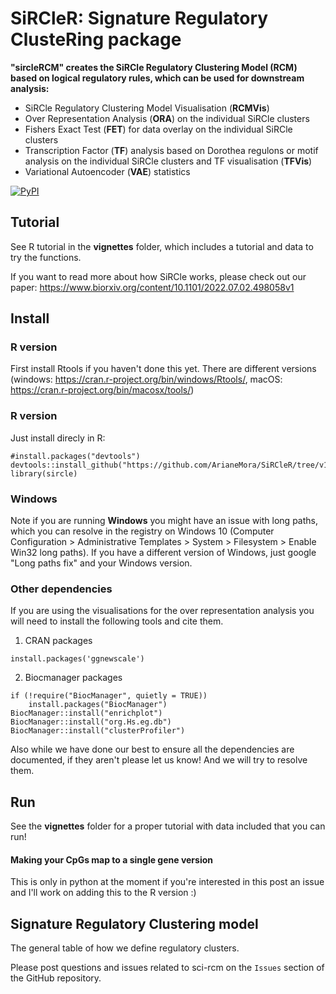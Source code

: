 # SiRCleR: Signature Regulatory ClusteRing package
**"sircleRCM" creates the SiRCle Regulatory Clustering Model (RCM) based on logical regulatory rules, which can be used for downstream analysis:**
* SiRCle Regulatory Clustering Model Visualisation (**RCMVis**)
* Over Representation Analysis (**ORA**) on the individual SiRCle clusters
* Fishers Exact Test (**FET**) for data overlay on the individual SiRCle clusters
* Transcription Factor (**TF**) analysis based on Dorothea regulons or motif analysis on the individual SiRCle clusters and TF visualisation (**TFVis**)
* Variational Autoencoder (**VAE**) statistics

[![PyPI](https://img.shields.io/pypi/v/scircm)](https://pypi.org/project/scircm/)


## Tutorial

See R tutorial in the **vignettes** folder, which includes a tutorial and data to try the functions.

If you want to read more about how SiRCle works, please check out our paper: https://www.biorxiv.org/content/10.1101/2022.07.02.498058v1 

## Install

### R version
First install Rtools if you haven't done this yet. There are different versions (windows: https://cran.r-project.org/bin/windows/Rtools/, macOS: https://cran.r-project.org/bin/macosx/tools/)

### R version

Just install direcly in R:

```
#install.packages("devtools")
devtools::install_github("https://github.com/ArianeMora/SiRCleR/tree/v1.0.1")
library(sircle)
```
### Windows 
Note if you are running **Windows** you might have an issue with long paths, which you can resolve in the registry on Windows 10 (Computer Configuration > Administrative Templates > System > Filesystem > Enable Win32 long paths). If you have a different version of Windows, just google "Long paths fix" and your Windows version.

### Other dependencies 
If you are using the visualisations for the over representation analysis you will need to install the following tools and cite them.

1. CRAN packages
```
install.packages('ggnewscale')
```
2. Biocmanager packages
```
if (!require("BiocManager", quietly = TRUE))
    install.packages("BiocManager")
BiocManager::install("enrichplot")
BiocManager::install("org.Hs.eg.db")
BiocManager::install("clusterProfiler")
```

Also while we have done our best to ensure all the dependencies are documented, if they aren't please let us know! And we will try to resolve them.

## Run
See the **vignettes** folder for a proper tutorial with data included that you can run!

#### Making your CpGs map to a single gene version
This is only in python at the moment if you're interested in this post an issue and I'll work on adding this to the R version :) 

## Signature Regulatory Clustering model 

The general table of how we define regulatory clusters.

Please post questions and issues related to sci-rcm on the `Issues`  section of the GitHub repository.



